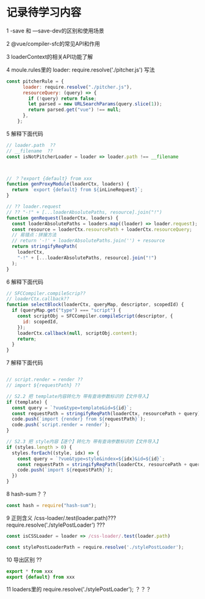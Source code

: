 # 记录待学习内容

1 -save 和 —save-dev的区别和使用场景

2 @vue/compiler-sfc的常见API和作用

3 loaderContext的相关API功能了解

4 moule.rules里的 loader: require.resolve('./pitcher.js') 写法
```js
const pitcherRule = {
      loader: require.resolve("./pitcher.js"),
      resourceQuery: (query) => {
        if (!query) return false;
        let parsed = new URLSearchParams(query.slice(1));
        return parsed.get("vue") !== null;
      },
    };
```

5 解释下面代码

```js
// loader.path  ??
// __filename  ??
const isNotPitcherLoader = loader => loader.path !== __filename



// ？？export {default} from xxx
function genProxyModule(loaderCtx, loaders) {
  return `export {default} from ${inLineRequest}`;
}

// ?? loader.request
// ?? "-!" + [...loaderAbsolutePaths, resource].join("!")
function genRequest(loaderCtx, loaders) {
  const loaderAbsolutePaths = loaders.map((loader) => loader.request);
  const resource = loaderCtx.resourcePath + loaderCtx.resourceQuery;
  // 易错点：拼接方法
  // return '-!' + loaderAbsolutePaths.join('') + resource
  return stringifyReqPath(
    loaderCtx,
    "-!" + [...loaderAbsolutePaths, resource].join("!")
  );
}
```


6 解释下面代码

```js
// SFCCompiler.compileScrip??
// loaderCtx.callback??
function selectBlock(loaderCtx, queryMap, descriptor, scopedId) {
  if (queryMap.get("type") === "script") {
    const scriptObj = SFCCompiler.compileScript(descriptor, {
      id: scopedId,
    });
    loaderCtx.callback(null, scriptObj.content);
    return;
  }
}
```

7 解释下面代码
```js

// script.render = render ??
// import ${requestPath} ??

// S2.2 把 template内容转化为 带有查询参数标识的【文件导入】
if (template) {
  const query = `?vue&type=template&id=${id}`;
  const requestPath = stringifyReqPath(loaderCtx, resourcePath + query);
  code.push(`import {render} from ${requestPath}`);
  code.push(`script.render = render`);
}

// S2.3 把 style内容【逐个】转化为 带有查询参数标识的【文件导入】
if (styles.length > 0) {
  styles.forEach((style, idx) => {
    const query = `?vue&type=style&index=${idx}&id=${id}`;
    const requestPath = stringifyReqPath(loaderCtx, resourcePath + query)
    code.push(`import ${requestPath}`);
  })
}
```


8 hash-sum？？

```js
const hash = require("hash-sum");

```

9 正则含义  /css-loader/.test(loader.path)???
 require.resolve('./stylePostLoader') ???
```js
const isCSSLoader = loader => /css-loader/.test(loader.path)

const stylePostLoaderPath = require.resolve('./stylePostLoader');
```

10 导出区别 ??

```js
export * from xxx
export {default} from xxx
```

11 loaders里的 require.resolve('./stylePostLoader'); ？？？